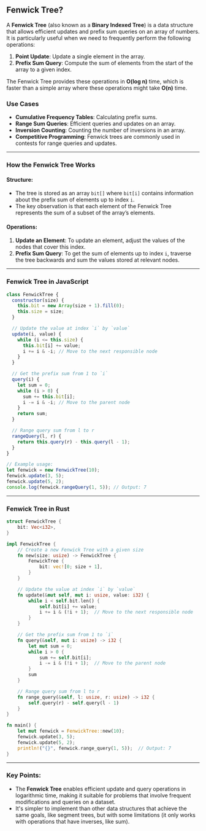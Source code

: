## Fenwick Tree?

A **Fenwick Tree** (also known as a **Binary Indexed Tree**) is a data structure that allows efficient updates and prefix sum queries on an array of numbers. It is particularly useful when we need to frequently perform the following operations:

1. **Point Update**: Update a single element in the array.
2. **Prefix Sum Query**: Compute the sum of elements from the start of the array to a given index.

The Fenwick Tree provides these operations in **O(log n)** time, which is faster than a simple array where these operations might take **O(n)** time.

### Use Cases

- **Cumulative Frequency Tables**: Calculating prefix sums.
- **Range Sum Queries**: Efficient queries and updates on an array.
- **Inversion Counting**: Counting the number of inversions in an array.
- **Competitive Programming**: Fenwick trees are commonly used in contests for range queries and updates.

---

### How the Fenwick Tree Works

#### Structure:

- The tree is stored as an array `bit[]` where `bit[i]` contains information about the prefix sum of elements up to index `i`.
- The key observation is that each element of the Fenwick Tree represents the sum of a subset of the array’s elements.

#### Operations:

1. **Update an Element**: To update an element, adjust the values of the nodes that cover this index.
2. **Prefix Sum Query**: To get the sum of elements up to index `i`, traverse the tree backwards and sum the values stored at relevant nodes.

---

### Fenwick Tree in JavaScript

```javascript
class FenwickTree {
  constructor(size) {
    this.bit = new Array(size + 1).fill(0);
    this.size = size;
  }

  // Update the value at index `i` by `value`
  update(i, value) {
    while (i <= this.size) {
      this.bit[i] += value;
      i += i & -i; // Move to the next responsible node
    }
  }

  // Get the prefix sum from 1 to `i`
  query(i) {
    let sum = 0;
    while (i > 0) {
      sum += this.bit[i];
      i -= i & -i; // Move to the parent node
    }
    return sum;
  }

  // Range query sum from l to r
  rangeQuery(l, r) {
    return this.query(r) - this.query(l - 1);
  }
}

// Example usage:
let fenwick = new FenwickTree(10);
fenwick.update(3, 5);
fenwick.update(5, 2);
console.log(fenwick.rangeQuery(1, 5)); // Output: 7
```

---

### Fenwick Tree in Rust

```rust
struct FenwickTree {
    bit: Vec<i32>,
}

impl FenwickTree {
    // Create a new Fenwick Tree with a given size
    fn new(size: usize) -> FenwickTree {
        FenwickTree {
            bit: vec![0; size + 1],
        }
    }

    // Update the value at index `i` by `value`
    fn update(&mut self, mut i: usize, value: i32) {
        while i < self.bit.len() {
            self.bit[i] += value;
            i += i & (!i + 1);  // Move to the next responsible node
        }
    }

    // Get the prefix sum from 1 to `i`
    fn query(&self, mut i: usize) -> i32 {
        let mut sum = 0;
        while i > 0 {
            sum += self.bit[i];
            i -= i & (!i + 1);  // Move to the parent node
        }
        sum
    }

    // Range query sum from l to r
    fn range_query(&self, l: usize, r: usize) -> i32 {
        self.query(r) - self.query(l - 1)
    }
}

fn main() {
    let mut fenwick = FenwickTree::new(10);
    fenwick.update(3, 5);
    fenwick.update(5, 2);
    println!("{}", fenwick.range_query(1, 5));  // Output: 7
}
```

---

### Key Points:

- The **Fenwick Tree** enables efficient update and query operations in logarithmic time, making it suitable for problems that involve frequent modifications and queries on a dataset.
- It's simpler to implement than other data structures that achieve the same goals, like segment trees, but with some limitations (it only works with operations that have inverses, like sum).
